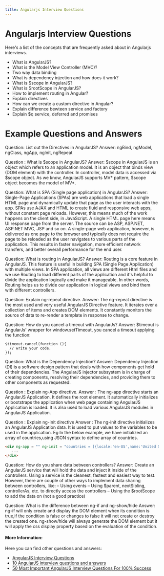 ```yaml
---
title: Angularjs Interview Questions
---
```

# Angularjs Interview Questions

Here's a list of the concepts that are frequently asked about in Angularjs interviews.

* What is AngularJS?
* What is the Model View Controller (MVC)?
* Two way data binding
* What is dependency injection and how does it work?
* What is $scope in AngularJS?
* What is $rootScope in AngularJS?
* How to implement routing in Angular?
* Explain directives
* How can we create a custom directive in Angular?
* Explain difference bewteen service and factory
* Explain $q service, deferred and promises

# Example Questions and Answers
Question: List out the Directives in AngularJS?
Answer: ngBind, ngModel, ngClass, ngApp, ngInit, ngRepeat

Question : What is $scope in AngularJS?
Answer: $scope in AngularJS is an object which refers to an application model. It is an object that binds view (DOM element) with the controller. In controller, model data is accessed via $scope object. As we know, AngularJS supports MV* pattern, $scope object becomes the model of MV*. 

Question: What is SPA (Single page application) in AngularJS?
Answer: Single-Page Applications (SPAs) are web applications that load a single HTML page and dynamically update that page as the user interacts with the app. SPAs use AJAX and HTML to create fluid and responsive web apps, without constant page reloads. However, this means much of the work happens on the client side, in JavaScript.
A single HTML page here means UI response page from the server. The source can be ASP, ASP.NET, ASP.NET MVC, JSP and so on.
A single-page web application, however, is delivered as one page to the browser and typically does not require the page to be reloaded as the user navigates to various parts of the application. This results in faster navigation, more efficient network transfers, and better overall performance for the end user.

Question: What is routing in AngularJS?
Answer: Routing is a core feature in AngularJS. This feature is useful in building SPA (Single Page Application) with multiple views. In SPA application, all views are different Html files and we use Routing to load different parts of the application and it's helpful to divide the application logically and make it manageable. In other words, Routing helps us to divide our application in logical views and bind them with different controllers.

Question: Explain ng-repeat directive.
Answer: The ng-repeat directive is the most used and very useful AngularJS Directive feature. It iterates over a collection of items and creates DOM elements. It constantly monitors the source of data to re-render a template in response to change.

Question: How do you cancel a timeout with AngularJs?
Answer: $timeout is AngularJs' wrapper for window.setTimeout, you cancel a timeout applying the function: 

    $timeout.cancel(function (){
      // write your code.
    });

Question: What is the Dependency Injection?
Answer: Dependency Injection (DI) is a software design pattern that deals with how components get hold of their dependencies.
The AngularJS injector subsystem is in charge of creating components, resolving their dependencies, and providing them to other components as requested.

Question : Explain ng-App directive.
Answer : The ng-app directive starts an AngularJS Application. It defines the root element. It automatically initializes or bootstraps the application when web page containing AngularJS Application is loaded. It is also used to load various AngularJS modules in AngularJS Application. 

Question : Explain ng-init directive
Answer : The ng-init directive initializes an AngularJS Application data. It is used to put values to the variables to be used in the application. Eg:In the below example, we have initialized an array of countries,using JSON syntax to define array of countries.
```html
<div ng-app = "" ng-init = "countries = [{locale:'en-US',name:'United States'}, {locale:'en-GB',name:'United Kingdom'}, {locale:'en-FR',name:'France'}]">
   ...
</div>
```

Question: How do you share data between controllers?
Answer: Create an AngularJS service that will hold the data and inject it inside of the controllers.
Using a service is the cleanest, fastest and easiest way to test. However, there are couple of other ways to implement data sharing between controllers, like:
– Using events
– Using $parent, nextSibling, controllerAs, etc. to directly access the controllers
– Using the $rootScope to add the data on (not a good practice)

Question: What is the difference between ng-if and ng-show/hide 
Answer: ng-if will only create and display the DOM element when its condition is true,if the condition is false or changes to false it will not create or destroy the created one. ng-show/hide will always generate the DOM element but it will apply the css display property based on the evaluation of the condition.

#### More Information:

Here you can find other questions and answers:

* [AngularJS Interview Questions](https://www.tutorialspoint.com/angularjs/angularjs_interview_questions.htm)
* [10 AngularJS interview questions and answers](https://www.upwork.com/i/interview-questions/angularjs/)
* [50 Most Important AngularJS Interview Questions For 100% Success](http://www.techbeamers.com/latest-angularjs-interview-questions-answers/)